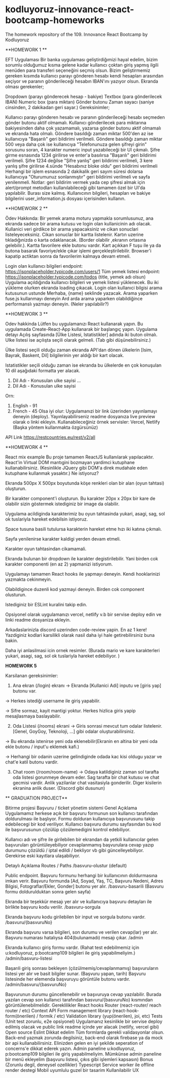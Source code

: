 # kodluyoruz-innovance-react-bootcamp-homeworks
The homework repository of the 109. Innovance React Bootcamp by Kodluyoruz

**HOMEWORK 1
**

EFT Uygulaması
Bir banka uygulaması geliştirdiğımizi hayal edelim, bizim sorumlu olduğumuz kısma gelene kadar kullanıcı çoktan giriş yapmış ilgili menüden para transferi seçeneğini seçmiş olsun. Bizim geliştirmemiz gereken kısımda kullanıcı parayı gönderen hesabı kendi hesapları arasından seçiyor ve paranın gönderileceği hesabın IBAN'ını yazıyor olsun. Ekranda olması gerekenler;

Dropdown (parayı gönderecek hesap - bakiye)
Textbox (para gönderilecek IBAN)
Numeric box (para miktarı)
Gönder butonu
Zaman sayacı (saniye cinsinden, 2 dakikadan geri sayar.)
Gereksinimler;

Kullanıcı parayı gönderen hesabı ve paranın gönderileceği hesabı seçmeden gönder butonu aktif olmamalı.
Kullanıcı gönderilecek para miktarına bakiyesinden daha çok yazamamalı, yazarsa gönder butonu aktif olmamalı ve ekranda hata olmalı.
Göndere basıldığı zaman miktar 500'den az ise kullanıcıya "Başarılı" geri bildirimi verilmeli.
Göndere basıldığı zaman miktar 500 veya daha çok ise kullanıcıya "Telefonunuza gelen şifreyi girin" sorusunu soran, 4 karakter numeric input yazabileceği bir UI çıkmalı.
Şifre girme esnasında 1234 girilirse ve enter'a basılırsa "Başarılı" geri bildirimi verilmeli.
Şifre 1234 değilse "Şifre yanlış" geri bildirimi verilmeli, 3 kere yanlış şifre girilirse 4.sünde "Hesabınız bloke oldu" geri bildirimi verilmeli
Herhangi bir işlem esnasında 2 dakikalik geri sayım süresi dolarsa kullanıcıya "Oturumunuz sonlanmıştır" geri bildirimi verilmeli ve sayfa yenilenmeli.
Notlar: geri bildirim vermek yada cep şifresi almak için alert/prompt metodları kullanılabileceği gibi tamamen özel bir UI'da yapılabilir. Burası size kalmış. Kullanıcının bilgileri, hesapları ve bakiye bilgilerini user_information.js dosyası içerisinden kullanın.


**HOMEWORK 2
**

Ödev Hakkında:
Bir yemek arama moturu yapmakla sorumlusunuz, ana ekranda sadece bir arama kutusu ve login olan kullanicinin adı olacak. Kullanici veri girdikce bir arama yapacaksiniz ve cikan sonuclari listeleyeceksiniz. Cikan sonuclar bir kartta listelenir. Kartın uzerine tıkladığınizda o karta odaklanacak. (Border olabilir ,ekranın ortasına gelebilir.). Kartta favorilere ekle butonu vardır. Kart açıkkan F tuşu ile ya da butona basarak favoriye/ekle çıkar işlemi gerçekleştirilebilir. Browser'i kapatip actiktan sonra da favorilerim kalmaya devam etmeli.

Login olan kullanıcı bilgileri endpoint: https://jsonplaceholder.typicode.com/users/1
Tüm yemek listesi endpoint: https://jsonplaceholder.typicode.com/todos (title, yemek adı olsun)
Uygulama açıldığında kullanıcı bilgileri ve yemek listesi yüklenecek. Bu iki yükleme olurken ekranda loading çıkacak.
Login olan kullanıci bilgisi arama kutusunun ustunde Merhaba, {name} seklinde yazacak.
Arama yaparken fuse.js kullanmayı deneyin
Ard arda arama yaparken olabildiğince performanslı yazmayı deneyin. (Neler yapılabilir?)


**HOMEWORK 3
**


Odev hakkinda
Lütfen bu uygulamanızı React kullanarak yapın.
Bu uygulamada Create-React-App kullanarak bir başlangıç yapın.
Uygulama detayı
Açılış sayfasında [Ülke Listesi, Istatistikler] adında iki buton olmalı. Ulke listesi ise açılışta seçili olarak gelmeli. (Tab gibi düşünebilirsiniz.)

Ülke listesi seçili olduğu zaman ekranda API'dan dönen ülkelerin [Isim, Bayrak, Baskent, Dil] bilgilerinin yer aldığı bir kart olacak.

Istatistikler seçili olduğu zaman ise ekranda bu ülkelerde en çok konuşulan 10 dil aşağıdaki formatta yer alacak.

1) Dil Adı - Konusulan ulke sayisi
...
10) Dil Adı - Konusulan ulke sayisi


Orn:
1) English - 91
2) French  - 45
Olsa iyi olur: Uygulamanızi bir link üzerinden yayınlamayı deneyin (deploy). Yayınlayabilirseniz readme dosyanıza live preview olarak o linki ekleyin. Kullanabileceğiniz örnek servisler: Vercel, Netlify (Başka yöntem kullanmakta özgürsünüz)

API Link
https://restcountries.eu/rest/v2/all


**HOMEWORK 4
**

React mix example
Bu proje tamamen ReactJS kullanılarak yapılacaktır.
React'in Virtual DOM mantıgini bozmayan yardimci kutuphane kullanabilirsiniz. (Kesinlikle JQuery gibi DOM'a direk mudahale eden kutuphane kullanmak yasaktır.)
Ne istiyoruz?

Ekranda 500px X 500px boyutunda köşe renkleri olan bir alan (oyun tahtasi) oluşturun.

Bir karakter component'i oluşturun. Bu karakter 20px x 20px bir kare de olabilir sizin göstermek istediginiz bir image da olabilir.

Uygulama acildiginda karakterimiz bu oyun tahtasinda yukari, asagi, sag, sol ok tuslariyla hareket edebilsin istiyoruz.

Space tusuna basili tutulursa karakterin hareket etme hızı iki katına çıkmalı.

Sayfa yenilenirse karakter kaldigi yerden devam etmeli.

Karakter oyun tahtasindan cikamamali.

Ekranda bulunan bir dropdown ile karakter degistirilebilir. Yani birden cok karakter componenti (en az 2) yapmanizi istiyorum.

Uygulamayı tamamen React hooks ile yapmayı deneyin. Kendi hooklarinizi yazmakta cekinmeyin.

Olabildigince duzenli kod yazmayi deneyin. Birden cok component olusturun.

Istediginiz bir ESLint kuralini takip edin.

Opsiyonel olarak uygulamanızı vercel, netlify v.b bir servise deploy edin ve linki readme dosyaniza ekleyin.

Arkadaslarinizla discord uzerinden code-review yapin. En az 1 kere! Yazdiginiz kodlari karsilikli olarak nasil daha iyi hale getirebilirsiniz buna bakin.

Daha iyi anlasilmasi icin ornek resimler. (Burada mario ve kare karakterleri yukari, asagi, sag, sol ok tuslariyla hareket edebiliyor. )


**HOMEWORK 5**

Karsilanan gereksinimler:
1. Ana ekran (/login) ekranı
 -> Ekranda [Kullanici Adi] inputu ve [giris yap] butonu var.

 -> Herkes istediği username ile giriş yapabilir.

 -> Sifre sormaz, kayit mantigi yoktur. Herkes hizlica giris yapip mesajlasmaya baslayabilir.

2. Oda Listesi (/rooms) ekrani
 -> Giris sonrasi mevcut tum odalar listelenir. [Genel, GoyGoy, Teknoloji, ...] gibi odalar oluşturabilirsiniz.

 -> Bu ekranda istenirse yeni oda eklenebilir(Ekranin en altina bir yeni oda ekle butonu / input'u eklemek kafi.)

 -> Herhangi bir odanin uzerine gelindiginde odada kac kisi oldugu yazar ve chat'e katil butonu vardir.

3. Chat room (/room/room-name)
 -> Odaya katildiginiz zaman sol tarafta oda listesi gorunmeye devam eder. Sag tarafta bir chat kutusu ve chat gecmisi vardir. Anlik yazilanlar chat vasitasiyla gonderilir. Diger kisilerin ekranina anlik duser. (Discord gibi dusunun)
 
 
 
** GRADUATION PROJECT**

Bitirme projesi
Başvuru / ticket yönetim sistemi
Genel Açıklama
Uygulamamız herkese açık bir başvuru formunun son kullanıcı tarafından doldurulması ile başlıyor. Formu dolduran kullanıcıya başvurusunu takip edebilecegi bir kod veriliyor. Kullanıcı başvuru durumu sayfasından bu kod ile başvurusunun çözülüp çözülemedigini kontrol edebiliyor.

Kullanıcı adı ve şifre ile girilebilen bir ekrandan da yetkili kullanıcılar gelen başvuruları görüntüleyebiliyor cevaplanmamış başvurulara cevap yazıp durumunu çözüldü / iptal edildi / bekliyor vb gibi güncelleyebiliyor. Gerekirse eski kayıtlara ulaşabiliyor.

Detaylı Açıklama
Routes / Paths
/basvuru-olustur (default)

Public endpoint.
Başvuru formunu herhangi bir kullanıcının doldurmasına imkan verir.
Başvuru formunda [Ad, Soyad, Yaş, TC, Başvuru Nedeni, Adres Bilgisi, Fotograflar/Ekler, Gonder] butonu yer alır.
/basvuru-basarili (Basvuru formu doldurulduktan sonra gelen sayfa)

Ekranda bir teşekkür mesajı yer alır ve kullanıcıya başvuru detayları ile birlikte başvuru kodu verilir.
/basvuru-sorgula

Ekranda başvuru kodu girilebilen bir input ve sorgula butonu vardır.
/basvuru/{basvuruNo}

Ekranda başvuru varsa bilgileri, son durumu ve verilen cevap(lar) yer alır.
Başvuru numarası hatalıysa 404(bulunamadı) mesajı çıkar.
/admin

Ekranda kullanıcı giriş formu vardır. (Rahat test edebilmemiz için u:kodluyoruz, p:bootcamp109 bilgileri ile giriş yapabilmeliyim.)
/admin/basvuru-listesi

Başarıli giriş sonrası bekleyen (çözülmemiş/cevaplanmamış) başvuruların listesi yer alır ve basit bilgiler sunar. (Başvuru yapan, tarih)
Başvuru listesinde her elemenda başvuruyu görüntüle butonu vardır.
/admin/basvuru/{basvuruNo}

Başvurunun durumu güncellenebilir ve başvuruya cevap yazılabilir.
Burada yazılan cevap son kullanıci tarafından basvuru/{basvuruNo} kısmından görüntülenebilmelidir.
Gereklilikler
React hooks
Router (react-router/ reach router / etc)
Context API
Form management library (react-hook-form(önerilen) / formik / etc)
Validation library (yup(önerilen), joi, etc)
Tests (Unit test zorunlu, e2e opsiyonel)
Uygulamanız kesinlikle bir servise deploy edilmiş olacak ve public link readme içinde yer alacak (netlify, vercel gibi)
Open source
Eslint
Dikkat edelim
Tüm formlarda gerekli validasyonlar olsun.
Back-end yazmak zorunda degilsiniz, back-end olarak firebase ya da mock bir api kullanabilirsiniz.
Elinizden gelen en iyi şekilde seperation of concerns'e dikkat ederek yazın.
Admin paneline u:kodluyoruz, p:bootcamp109 bilgileri ile giriş yapabilmeliyim.
Mümkünse admin paneline bir menü ekleyelim (başvuru listesi, çıkıs gibi işlemleri kapsasın)
Bonus (Zorunlu degil, deneysel ozellikler)
Typescript
Service worker ile offline render destegi
Mobil uyumlulu guzel bir tasarim
Kullanilabilir UX
